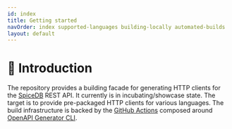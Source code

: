 ```yaml
---
id: index
title: Getting started
navOrder: index supported-languages building-locally automated-builds 
layout: default
---
```


# 🚀 Introduction

The repository provides a building facade for generating HTTP clients for the [SpiceDB](https://authzed.com/spicedb)
REST API. It currently is in incubating/showcase state. The target is to provide pre-packaged HTTP clients for
various languages. The build infrastructure is backed by the [GitHub Actions](https://docs.github.com/en/actions)
composed around [OpenAPI Generator CLI]().
